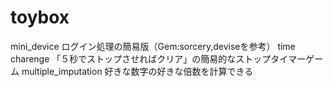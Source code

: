 # toybox

mini_device
  ログイン処理の簡易版（Gem:sorcery,deviseを参考）
time charenge
  「５秒でストップさせればクリア」の簡易的なストップタイマーゲーム
multiple_imputation
  好きな数字の好きな倍数を計算できる